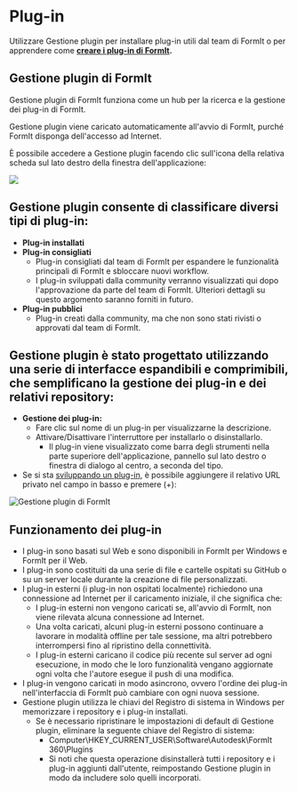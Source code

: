 # Plug-in

Utilizzare Gestione plugin per installare plug-in utili dal team di FormIt o per apprendere come [**creare i plug-in di FormIt**](https://formit3d.github.io/FormItExamplePlugins/docs/HowToBuild.html)**.**

## Gestione plugin di FormIt

Gestione plugin di FormIt funziona come un hub per la ricerca e la gestione dei plug-in di FormIt.

Gestione plugin viene caricato automaticamente all'avvio di FormIt, purché FormIt disponga dell'accesso ad Internet.

È possibile accedere a Gestione plugin facendo clic sull'icona della relativa scheda sul lato destro della finestra dell'applicazione:

![](https://formit3d.github.io/FormItExamplePlugins/docs/images/PluginManagerTab.PNG)

## Gestione plugin consente di classificare diversi tipi di plug-in:

* **Plug-in installati**
* **Plug-in consigliati**
   * Plug-in consigliati dal team di FormIt per espandere le funzionalità principali di FormIt e sbloccare nuovi workflow.
   * I plug-in sviluppati dalla community verranno visualizzati qui dopo l'approvazione da parte del team di FormIt. Ulteriori dettagli su questo argomento saranno forniti in futuro.
* **Plug-in pubblici**
   * Plug-in creati dalla community, ma che non sono stati rivisti o approvati dal team di FormIt.

## Gestione plugin è stato progettato utilizzando una serie di interfacce espandibili e comprimibili, che semplificano la gestione dei plug-in e dei relativi repository:

* **Gestione dei plug-in:**
   * Fare clic sul nome di un plug-in per visualizzarne la descrizione.
   * Attivare/Disattivare l'interruttore per installarlo o disinstallarlo.
      * Il plug-in viene visualizzato come barra degli strumenti nella parte superiore dell'applicazione, pannello sul lato destro o finestra di dialogo al centro, a seconda del tipo.
* Se si sta [sviluppando un plug-in](https://formit3d.github.io/FormItExamplePlugins/docs/HowToBuild.html), è possibile aggiungere il relativo URL privato nel campo in basso e premere (+):

![Gestione plugin di FormIt](https://formit3d.github.io/FormItExamplePlugins/docs/images/addNew.png)

## Funzionamento dei plug-in

* I plug-in sono basati sul Web e sono disponibili in FormIt per Windows e FormIt per il Web.
* I plug-in sono costituiti da una serie di file e cartelle ospitati su GitHub o su un server locale durante la creazione di file personalizzati.
* I plug-in esterni (i plug-in non ospitati localmente) richiedono una connessione ad Internet per il caricamento iniziale, il che significa che:
   * I plug-in esterni non vengono caricati se, all'avvio di FormIt, non viene rilevata alcuna connessione ad Internet.
   * Una volta caricati, alcuni plug-in esterni possono continuare a lavorare in modalità offline per tale sessione, ma altri potrebbero interrompersi fino al ripristino della connettività.
   * I plug-in esterni caricano il codice più recente sul server ad ogni esecuzione, in modo che le loro funzionalità vengano aggiornate ogni volta che l'autore esegue il push di una modifica.
* I plug-in vengono caricati in modo asincrono, ovvero l'ordine dei plug-in nell'interfaccia di FormIt può cambiare con ogni nuova sessione.
* Gestione plugin utilizza le chiavi del Registro di sistema in Windows per memorizzare i repository e i plug-in installati.
   * Se è necessario ripristinare le impostazioni di default di Gestione plugin, eliminare la seguente chiave del Registro di sistema:
      * Computer\HKEY\_CURRENT\_USER\Software\Autodesk\FormIt 360\Plugins
      * Si noti che questa operazione disinstallerà tutti i repository e i plug-in aggiunti dall'utente, reimpostando Gestione plugin in modo da includere solo quelli incorporati.
